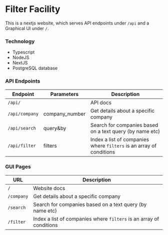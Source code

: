  # Filter Facility #

This is a nextjs website, which serves API endpoints under `/api` and a Graphical UI under `/`.

 ### Technology
- Typescript
- NodeJS
- NextJS
- PostgreSQL database

 ### API Endpoints
| Endpoint | Parameters | Description |
| --- | --- | --- |
| `/api/` |  | API docs |
| `/api/company` | company_number | Get details about a specific company |
| `/api/search` | query&by | Search for companies based on a text query (by name etc) |
| `/api/filter` | filters | Index a list of companies where `filters` is an array of conditions |

### GUI Pages
| URL | Description |
| --- | --- |
| `/`| Website docs |
| `/company` | Get details about a specific company |
| `/search` | Search for companies based on a text query (by name etc) |
| `/filter` | Index a list of companies where `filters` is an array of conditions |

